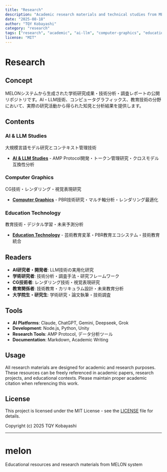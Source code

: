 ```yaml
---
title: "Research"
description: "Academic research materials and technical studies from MELON system"
date: "2025-08-18"
author: "TQY Kobayashi"
category: "research"
tags: ["research", "academic", "ai-llm", "computer-graphics", "education-tech"]
license: "MIT"
---
```

# Research

## Concept

MELONシステムから生成された学術研究成果・技術分析・調査レポートの公開リポジトリです。AI・LLM技術、コンピュータグラフィックス、教育技術の分野において、実際の研究活動から得られた知見と分析結果を提供します。

## Contents

### AI & LLM Studies
大規模言語モデル研究とコンテキスト管理技術
- **[AI & LLM Studies](ai-llm-studies/)** - AMP Protocol開発・トークン管理研究・クロスモデル互換性分析

### Computer Graphics
CG技術・レンダリング・視覚表現研究
- **[Computer Graphics](computer-graphics/)** - PBR技術研究・マルチ軸分析・レンダリング最適化

### Education Technology
教育技術・デジタル学習・未来予測分析
- **[Education Technology](education-tech/)** - 芸術教育変革・PBR教育エコシステム・技術教育統合

## Readers

- **AI研究者・開発者**: LLM技術の実用化研究
- **学術研究者**: 技術分析・調査手法・研究フレームワーク
- **CG技術者**: レンダリング技術・視覚表現研究
- **教育関係者**: 技術教育・カリキュラム設計・未来教育分析
- **大学院生・研究生**: 学術研究・論文執筆・技術調査

## Tools

- **AI Platforms**: Claude, ChatGPT, Gemini, Deepseek, Grok
- **Development**: Node.js, Python, Unity
- **Research Tools**: AMP Protocol, データ分析ツール
- **Documentation**: Markdown, Academic Writing

## Usage

All research materials are designed for academic and research purposes. These resources can be freely referenced in academic papers, research projects, and educational contexts. Please maintain proper academic citation when referencing this work.

## License

This project is licensed under the MIT License - see the [LICENSE](../LICENSE) file for details.

Copyright (c) 2025 TQY Kobayashi

---

# melon
Educational resources and research materials from MELON system
